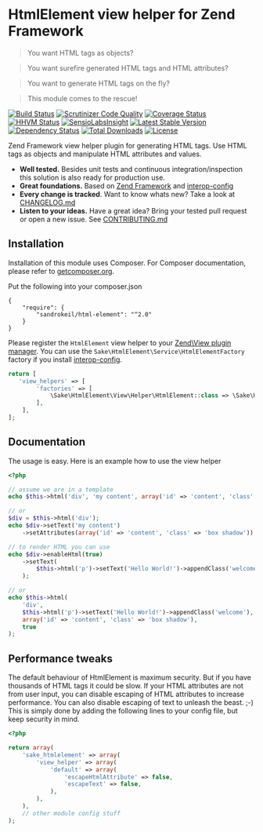 # HtmlElement view helper for Zend Framework

> You want HTML tags as objects?

> You want surefire generated HTML tags and HTML attributes?

> You want to generate HTML tags on the fly?

> This module comes to the rescue!

[![Build Status](https://travis-ci.org/sandrokeil/HtmlElement.png?branch=master)](https://travis-ci.org/sandrokeil/HtmlElement)
[![Scrutinizer Code Quality](https://scrutinizer-ci.com/g/sandrokeil/HtmlElement/badges/quality-score.png?s=17ebfee6d9890d3f43becccc084746fed2fc6707)](https://scrutinizer-ci.com/g/sandrokeil/HtmlElement/)
[![Coverage Status](https://coveralls.io/repos/sandrokeil/HtmlElement/badge.png)](https://coveralls.io/r/sandrokeil/HtmlElement)
[![HHVM Status](http://hhvm.h4cc.de/badge/sandrokeil/html-element.svg)](http://hhvm.h4cc.de/package/sandrokeil/html-element)
[![SensioLabsInsight](https://insight.sensiolabs.com/projects/be3b8aac-da7b-4ae1-a842-82ffca2712d0/mini.png)](https://insight.sensiolabs.com/projects/be3b8aac-da7b-4ae1-a842-82ffca2712d0)
[![Latest Stable Version](https://poser.pugx.org/sandrokeil/html-element/v/stable.png)](https://packagist.org/packages/sandrokeil/html-element)
[![Dependency Status](https://www.versioneye.com/user/projects/53615cc9fe0d07fa670000cb/badge.png)](https://www.versioneye.com/user/projects/53615cc9fe0d07fa670000cb)
[![Total Downloads](https://poser.pugx.org/sandrokeil/html-element/downloads.png)](https://packagist.org/packages/sandrokeil/html-element)
[![License](https://poser.pugx.org/sandrokeil/html-element/license.png)](https://packagist.org/packages/sandrokeil/html-element)

Zend Framework view helper plugin for generating HTML tags. Use HTML tags as objects and manipulate HTML attributes and values.

 * **Well tested.** Besides unit tests and continuous integration/inspection this solution is also ready for production use.
 * **Great foundations.** Based on [Zend Framework](https://github.com/zendframework) and [interop-config](https://github.com/sandrokeil/interop-config)
 * **Every change is tracked**. Want to know whats new? Take a look at [CHANGELOG.md](CHANGELOG.md)
 * **Listen to your ideas.** Have a great idea? Bring your tested pull request or open a new issue. See [CONTRIBUTING.md](CONTRIBUTING.md)

## Installation

Installation of this module uses Composer. For Composer documentation, please refer to
[getcomposer.org](http://getcomposer.org/).

Put the following into your composer.json

    {
        "require": {
            "sandrokeil/html-element": "^2.0"
        }
    }

Please register the `HtmlElement` view helper to your [Zend\View plugin manager](https://zendframework.github.io/zend-view/helpers/advanced-usage/). 
You can use the `Sake\HtmlElement\Service\HtmlElementFactory` factory if you install [interop-config](https://github.com/sandrokeil/interop-config).

```php
return [
   'view_helpers' => [
        'factories' => [
            \Sake\HtmlElement\View\Helper\HtmlElement::class => \Sake\HtmlElement\Service\HtmlElementFactory::class,
        ],
    ],
];
```

## Documentation

The usage is easy. Here is an example how to use the view helper

```php
<?php

// assume we are in a template
echo $this->html('div', 'my content', array('id' => 'content', 'class' => 'box shadow'));

// or
$div = $this->html('div');
echo $div->setText('my content')
    ->setAttributes(array('id' => 'content', 'class' => 'box shadow'));

// to render HTML you can use
echo $div->enableHtml(true)
    ->setText(
        $this->html('p')->setText('Hello World!')->appendClass('welcome');
    );

// or
echo $this->html(
    'div',
    $this->html('p')->setText('Hello World!')->appendClass('welcome'),
    array('id' => 'content', 'class' => 'box shadow'),
    true
);
```

## Performance tweaks
The default behaviour of HtmlElement is maximum security. But if you have thousands of HTML tags it could be slow.
If your HTML attributes are not from user input, you can disable escaping of HTML attributes to increase performance.
You can also disable escaping of text to unleash the beast. ;-) This is simply done by adding the following lines to
your config file, but keep security in mind.

```php
<?php

return array(
    'sake_htmlelement' => array(
        'view_helper' => array(
            'default' => array(
                'escapeHtmlAttribute' => false,
                'escapeText' => false,
            ),
        ),
    ),
    // other module config stuff
);

```
